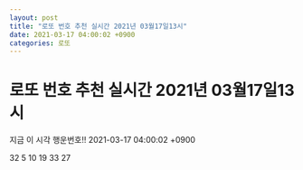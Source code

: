 ```yaml
---
layout: post
title: "로또 번호 추천 실시간 2021년 03월17일13시"
date: 2021-03-17 04:00:02 +0900
categories: 로또
---
```


# 로또 번호 추천 실시간 2021년 03월17일13시

지금 이 시각 행운번호!! 2021-03-17 04:00:02 +0900

 32  5  10  19  33  27 

